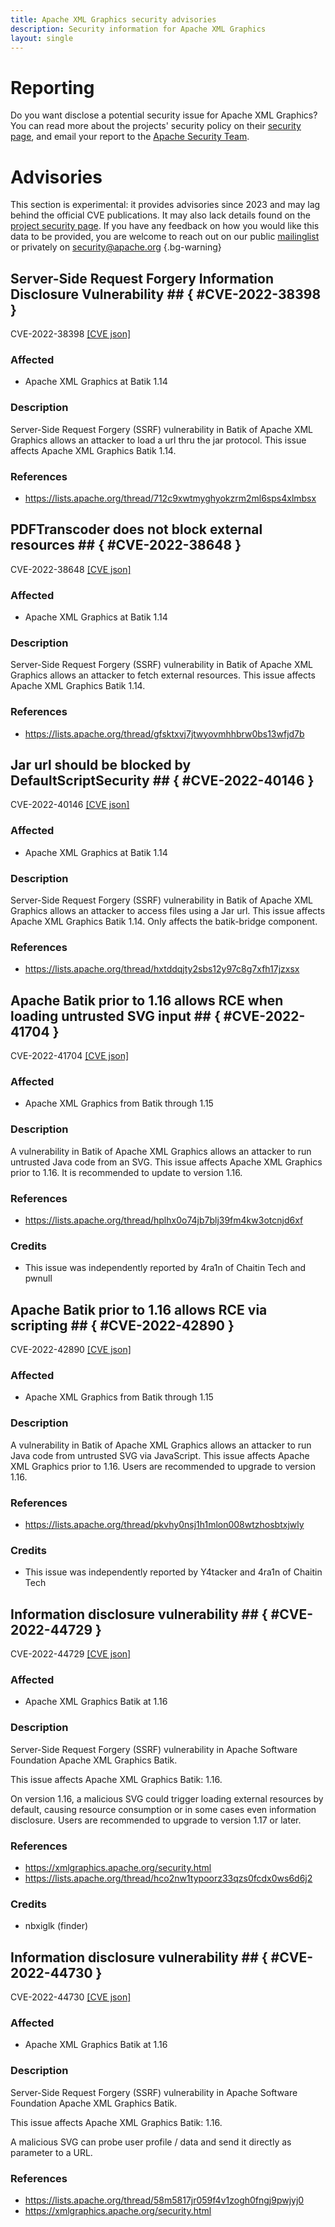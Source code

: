 ```yaml
---
title: Apache XML Graphics security advisories
description: Security information for Apache XML Graphics
layout: single
---
```


# Reporting

Do you want disclose a potential security issue for Apache XML Graphics? You can read more about the projects' security policy on their [security page](https://xmlgraphics.apache.org/security.html), and email your report to the [Apache Security Team](mailto:security@apache.org).

# Advisories

This section is experimental: it provides advisories since 2023 and may lag behind the official CVE publications. It may also lack details found on the [project security page](https://xmlgraphics.apache.org/security.html). If you have any feedback on how you would like this data to be provided, you are welcome to reach out on our public [mailinglist](/mailinglist) or privately on [security@apache.org](mailto:security@apache.org)
{.bg-warning}

## Server-Side Request Forgery Information Disclosure Vulnerability ## { #CVE-2022-38398 }

CVE-2022-38398 [\[CVE json\]](./CVE-2022-38398.cve.json)

### Affected

* Apache XML Graphics at Batik 1.14


### Description

Server-Side Request Forgery (SSRF) vulnerability in Batik of Apache XML Graphics allows an attacker to load a url thru the jar protocol.  This issue affects Apache XML Graphics Batik 1.14.

### References
* https://lists.apache.org/thread/712c9xwtmyghyokzrm2ml6sps4xlmbsx


## PDFTranscoder does not block external resources ## { #CVE-2022-38648 }

CVE-2022-38648 [\[CVE json\]](./CVE-2022-38648.cve.json)

### Affected

* Apache XML Graphics at Batik 1.14


### Description

Server-Side Request Forgery (SSRF) vulnerability in Batik of Apache XML Graphics allows an attacker to fetch external resources.  This issue affects Apache XML Graphics Batik 1.14.

### References
* https://lists.apache.org/thread/gfsktxvj7jtwyovmhhbrw0bs13wfjd7b


## Jar url should be blocked by DefaultScriptSecurity ## { #CVE-2022-40146 }

CVE-2022-40146 [\[CVE json\]](./CVE-2022-40146.cve.json)

### Affected

* Apache XML Graphics at Batik 1.14


### Description

Server-Side Request Forgery (SSRF) vulnerability in Batik of Apache XML Graphics allows an attacker to access files using a Jar url.  This issue affects Apache XML Graphics Batik 1.14. Only affects the batik-bridge component.

### References
* https://lists.apache.org/thread/hxtddqjty2sbs12y97c8g7xfh17jzxsx


## Apache Batik prior to 1.16 allows RCE when loading untrusted SVG input ## { #CVE-2022-41704 }

CVE-2022-41704 [\[CVE json\]](./CVE-2022-41704.cve.json)

### Affected

* Apache XML Graphics from Batik through 1.15


### Description

A vulnerability in Batik of Apache XML Graphics allows an attacker to run untrusted Java code from an SVG. This issue affects Apache XML Graphics prior to 1.16. It is recommended to update to version 1.16.

### References
* https://lists.apache.org/thread/hplhx0o74jb7blj39fm4kw3otcnjd6xf


### Credits
* This issue was independently reported by 4ra1n of Chaitin Tech and pwnull


## Apache Batik prior to 1.16 allows RCE via scripting ## { #CVE-2022-42890 }

CVE-2022-42890 [\[CVE json\]](./CVE-2022-42890.cve.json)

### Affected

* Apache XML Graphics from Batik through 1.15


### Description

A vulnerability in Batik of Apache XML Graphics allows an attacker to run Java code from untrusted SVG via JavaScript.  This issue affects Apache XML Graphics prior to 1.16. Users are recommended to upgrade to version 1.16.

### References
* https://lists.apache.org/thread/pkvhy0nsj1h1mlon008wtzhosbtxjwly


### Credits
* This issue was independently reported by Y4tacker and 4ra1n of Chaitin Tech


## Information disclosure vulnerability ## { #CVE-2022-44729 }

CVE-2022-44729 [\[CVE json\]](./CVE-2022-44729.cve.json)

### Affected

* Apache XML Graphics Batik at 1.16


### Description

Server-Side Request Forgery (SSRF) vulnerability in Apache Software Foundation Apache XML Graphics Batik.<p>This issue affects Apache XML Graphics Batik: 1.16.</p><p>On version 1.16, a malicious SVG could trigger loading external resources by default, causing resource consumption or in some cases even information disclosure. Users are recommended to upgrade to version 1.17 or later.<br></p>

### References
* https://xmlgraphics.apache.org/security.html
* https://lists.apache.org/thread/hco2nw1typoorz33qzs0fcdx0ws6d6j2


### Credits
* nbxiglk (finder)


## Information disclosure vulnerability ## { #CVE-2022-44730 }

CVE-2022-44730 [\[CVE json\]](./CVE-2022-44730.cve.json)

### Affected

* Apache XML Graphics Batik at 1.16


### Description

Server-Side Request Forgery (SSRF) vulnerability in Apache Software Foundation Apache XML Graphics Batik.<p>This issue affects Apache XML Graphics Batik: 1.16.<br></p><p>A malicious SVG can probe user profile / data and send it directly as parameter to a URL.<br></p>

### References
* https://lists.apache.org/thread/58m5817jr059f4v1zogh0fngj9pwjyj0
* https://xmlgraphics.apache.org/security.html
